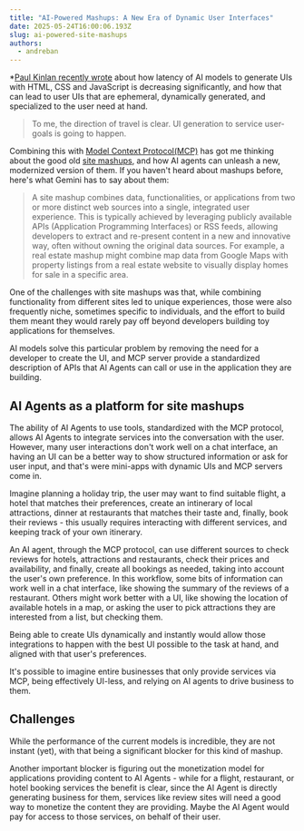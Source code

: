 ```yaml
---
title: "AI-Powered Mashups: A New Era of Dynamic User Interfaces"
date: 2025-05-24T16:00:06.193Z
slug: ai-powered-site-mashups
authors:
  - andreban
---
```


*[Paul Kinlan recently wrote][1] about how latency of AI models to generate UIs with HTML, CSS and JavaScript is decreasing significantly, and how that can lead to user UIs that are ephemeral, dynamically generated, and specialized to the user need at hand.

> To me, the direction of travel is clear. UI generation to service user-goals is going to happen.

Combining this with [Model Context Protocol(MCP)][3] has got me thinking about the good old [site mashups][4], and how AI agents can unleash a new, modernized version of them. If you haven't heard about mashups before, here's what Gemini has to say about them: 

> A site mashup combines data, functionalities, or applications from two or more distinct web sources into a single, integrated user experience. This is typically achieved by leveraging publicly available APIs (Application Programming Interfaces) or RSS feeds, allowing developers to extract and re-present content in a new and innovative way, often without owning the original data sources. For example, a real estate mashup might combine map data from Google Maps with property listings from a real estate website to visually display homes for sale in a specific area.

One of the challenges with site mashups was that, while combining functionality from different sites led to unique experiences, those were also frequently niche, sometimes specific to individuals, and the effort to build them meant they would rarely pay off beyond developers building toy applications for themselves.

AI models solve this particular problem by removing the need for a developer to create the UI, and MCP server provide a standardized description of APIs that AI Agents can call or use in the application they are building. 

## AI Agents as a platform for site mashups
The ability of AI Agents to use tools, standardized with the MCP protocol, allows AI Agents to integrate services into the conversation with the user. However, many user interactions don't work well on a chat interface, an having an UI can be a better way to show structured information or ask for user input, and that's were mini-apps with dynamic UIs and MCP servers come in.

Imagine planning a holiday trip, the user may want to find suitable flight, a hotel that matches their preferences, create an intinerary of local attractions, dinner at restaurants that matches their taste and, finally, book their reviews - this usually requires interacting with different services, and keeping track of your own itinerary.

An AI agent, through the MCP protocol, can use different sources to check reviews for hotels, attractions and restaurants, check their prices and availability, and finally, create all bookings as needed, taking into account the user's own preference. In this workflow, some bits of information can work well in a chat interface, like showing the summary of the reviews of a restaurant. Others might work better with a UI, like showing the location of available hotels in a map, or asking the user to pick attractions they are interested from a list, but checking them.

Being able to create UIs dynamically and instantly would allow those integrations to happen with the best UI possible to the task at hand, and aligned with that user's preferences.

It's possible to imagine entire businesses that only provide services via MCP, being effectively UI-less, and relying on AI agents to drive business to them.

## Challenges
While the performance of the current models is incredible, they are not instant (yet), with that being a significant blocker for this kind of mashup. 

Another important blocker is figuring out the monetization model for applications providing content to AI Agents - while for a flight, restaurant, or hotel booking services the benefit is clear, since the AI Agent is directly generating business for them, services like review sites will need a good way to monetize the content they are providing. Maybe the AI Agent would pay for access to those services, on behalf of their user.


[1]: https://aifoc.us/posts/latency/
[3]: https://en.wikipedia.org/wiki/Model_Context_Protocol
[4]: https://en.wikipedia.org/wiki/Mashup_(web_application_hybrid)
